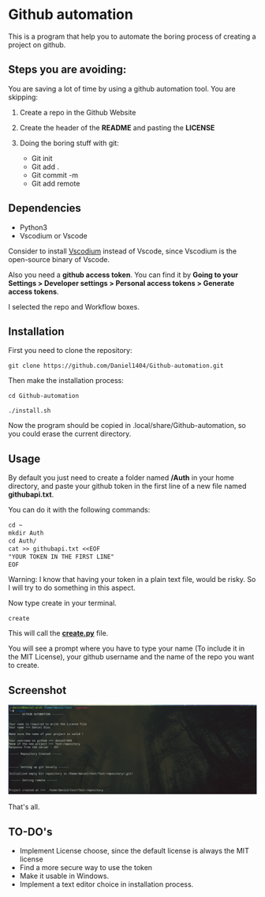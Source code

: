 # Github automation

This is a program that help you to automate the boring process of creating a project on github.

## Steps you are avoiding:

You are saving a lot of time by using a github automation tool. You are skipping:

1. Create a repo in the Github Website
2. Create the header of the **README** and pasting the **LICENSE**
3. Doing the boring stuff with git:
    
    * Git init
    * Git add .
    * Git commit -m
    * Git add remote


## Dependencies

* Python3
* Vscodium or Vscode

Consider to install [Vscodium](https://vscodium.com/) instead of Vscode, since Vscodium is the open-source binary of Vscode.

Also you need a **github access token**. You can find it by **Going to your Settings > Developer settings > Personal access tokens > Generate access tokens**.

I selected the repo and Workflow boxes.

## Installation

First you need to clone the repository:

```
git clone https://github.com/Daniel1404/Github-automation.git
```
Then make the installation process:

```
cd Github-automation
```

```
./install.sh
```
Now the program should be copied in .local/share/Github-automation, so you could erase the current directory.

## Usage 

By default you just need to create a folder named **/Auth** in your home directory, and paste your github token in the first line of a new file named **githubapi.txt**.

You can do it with the following commands:

```
cd ~
mkdir Auth
cd Auth/
cat >> githubapi.txt <<EOF
"YOUR TOKEN IN THE FIRST LINE"
EOF
```
Warning: I know that having your token in a plain text file, would be risky. So I will try to do something in this aspect.

Now type create in your terminal.

```
create
```

This will call the **[create.py](https://github.com/Daniel1404/Github-automation/blob/main/create.py)** file.

You will see a prompt where you have to type your name (To include it in the MIT License), your github username and the name of the repo you want to create.

## Screenshot
![Creating a repo](.screenshots/create.png "Creating a repo")

That's all.

## TO-DO's

* Implement License choose, since the default license is always the MIT license
* Find a more secure way to use the token
* Make it usable in Windows.
* Implement a text editor choice in installation process.

